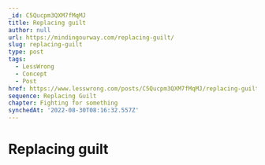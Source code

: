 ```yaml
---
_id: C5Qucpm3QXM7fMqMJ
title: Replacing guilt
author: null
url: https://mindingourway.com/replacing-guilt/
slug: replacing-guilt
type: post
tags:
  - LessWrong
  - Concept
  - Post
href: https://www.lesswrong.com/posts/C5Qucpm3QXM7fMqMJ/replacing-guilt
sequence: Replacing Guilt
chapter: Fighting for something
synchedAt: '2022-08-30T08:16:32.557Z'
---
```

# Replacing guilt

